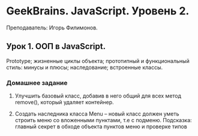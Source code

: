 # GeekBrains. JavaScript. Уровень 2.
Преподаватель: Игорь Филимонов.

## Урок 1. ООП в JavaScript.
Prototype; жизненные циклы объекта; прототипный и функциональный стиль: минусы и плюсы; наследование; встроенные классы.

### Домашнее задание

1. Улучшить базовый класс, добавив в него общий для всех метод remove(), который удаляет контейнер.

2. Создать наследника класса Menu – новый класс должен уметь строить меню со вложенными пунктами, т.е с&nbsp;подменю. Подсказка: главный секрет в обходе объекта пунктов меню и проверке типов